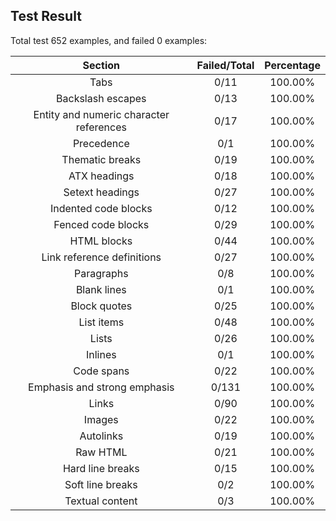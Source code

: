 ## Test Result

Total test 652 examples, and failed 0 examples:

|                Section                | Failed/Total  |  Percentage   |
|:-------------------------------------:|:-------------:|:-------------:|
|                 Tabs                  |     0/11      |    100.00%    |
|           Backslash escapes           |     0/13      |    100.00%    |
|Entity and numeric character references|     0/17      |    100.00%    |
|              Precedence               |      0/1      |    100.00%    |
|            Thematic breaks            |     0/19      |    100.00%    |
|             ATX headings              |     0/18      |    100.00%    |
|            Setext headings            |     0/27      |    100.00%    |
|         Indented code blocks          |     0/12      |    100.00%    |
|          Fenced code blocks           |     0/29      |    100.00%    |
|              HTML blocks              |     0/44      |    100.00%    |
|      Link reference definitions       |     0/27      |    100.00%    |
|              Paragraphs               |      0/8      |    100.00%    |
|              Blank lines              |      0/1      |    100.00%    |
|             Block quotes              |     0/25      |    100.00%    |
|              List items               |     0/48      |    100.00%    |
|                 Lists                 |     0/26      |    100.00%    |
|                Inlines                |      0/1      |    100.00%    |
|              Code spans               |     0/22      |    100.00%    |
|     Emphasis and strong emphasis      |     0/131     |    100.00%    |
|                 Links                 |     0/90      |    100.00%    |
|                Images                 |     0/22      |    100.00%    |
|               Autolinks               |     0/19      |    100.00%    |
|               Raw HTML                |     0/21      |    100.00%    |
|           Hard line breaks            |     0/15      |    100.00%    |
|           Soft line breaks            |      0/2      |    100.00%    |
|            Textual content            |      0/3      |    100.00%    |

